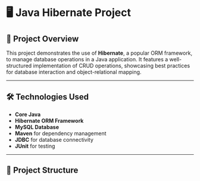 # 🖥️ Java Hibernate Project  

## 📜 Project Overview  
This project demonstrates the use of **Hibernate**, a popular ORM framework, to manage database operations in a Java application. It features a well-structured implementation of CRUD operations, showcasing best practices for database interaction and object-relational mapping.  

---

## 🛠️ Technologies Used  
- **Core Java**  
- **Hibernate ORM Framework**  
- **MySQL Database**  
- **Maven** for dependency management  
- **JDBC** for database connectivity  
- **JUnit** for testing  

---

## 📂 Project Structure  
